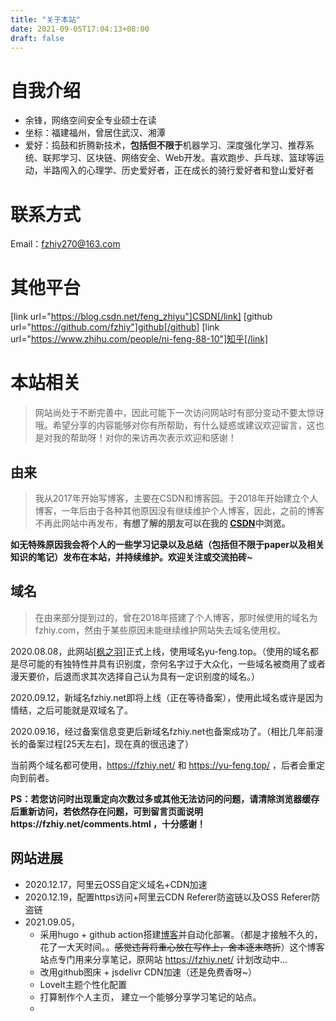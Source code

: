 ```yaml
---
title: "关于本站"
date: 2021-09-05T17:04:13+08:00
draft: false
---
```



# 自我介绍

- 余锋，网络空间安全专业硕士在读
- 坐标：福建福州，曾居住武汉、湘潭
- 爱好：捣鼓和折腾新技术，**包括但不限于**机器学习、深度强化学习、推荐系统、联邦学习、区块链、网络安全、Web开发。喜欢跑步、乒乓球、篮球等运动，半路闯入的心理学、历史爱好者，正在成长的骑行爱好者和登山爱好者

# 联系方式

Email：[fzhiy270@163.com](mailto:fzhiy270@163.com)

# 其他平台

[link url="https://blog.csdn.net/feng_zhiyu"]CSDN[/link] [github url="https://github.com/fzhiy"]github[/github] [link url="https://www.zhihu.com/people/ni-feng-88-10"]知乎[/link]

# 本站相关

> 网站尚处于不断完善中，因此可能下一次访问网站时有部分变动不要太惊讶哦。希望分享的内容能够对你有所帮助，有什么疑惑或建议欢迎留言，这也是对我的帮助呀！对你的来访再次表示欢迎和感谢！

## 由来

> 我从2017年开始写博客，主要在CSDN和博客园。于2018年开始建立个人博客，一年后由于各种其他原因没有继续维护个人博客，因此，之前的博客不再此网站中再发布，**有想了解的朋友可以在我的 [CSDN](https://blog.csdn.net/feng_zhiyu)中浏览。**

**如无特殊原因我会将个人的一些学习记录以及总结（包括但不限于paper以及相关知识的笔记）发布在本站，并持续维护。欢迎关注或交流拍砖~**

## 域名

> 在由来部分提到过的，曾在2018年搭建了个人博客，那时候使用的域名为 fzhiy.com，然由于某些原因未能继续维护网站失去域名使用权。

2020.08.08，此网站[[枫之羽](https://yu-feng.top/)]正式上线，使用域名yu-feng.top。（使用的域名都是尽可能的有独特性并具有识别度，奈何名字过于大众化，一些域名被商用了或者漫天要价，后退而求其次选择自己认为具有一定识别度的域名。）

2020.09.12，新域名fzhiy.net即将上线（正在等待备案），使用此域名或许是因为情结，之后可能就是双域名了。

2020.09.16，经过备案信息变更后新域名fzhiy.net也备案成功了。（相比几年前漫长的备案过程[25天左右]，现在真的很迅速了）

当前两个域名都可使用，https://fzhiy.net/ 和 https://yu-feng.top/ ，后者会重定向到前者。

**PS：若您访问时出现重定向次数过多或其他无法访问的问题，请清除浏览器缓存后重新访问，若依然存在问题，可到留言页面说明https://fzhiy.net/comments.html ，十分感谢！**

## 网站进展

- 2020.12.17，阿里云OSS自定义域名+CDN加速
- 2020.12.19，配置https访问+阿里云CDN Referer防盗链以及OSS Referer防盗链
- 2021.09.05，
  - 采用hugo + github action搭建[博客](https://blog.fzhiy.net )并自动化部署。（都是才接触不久的，花了一大天时间。。~~感觉违背将重心放在写作上，舍本逐末瞎折~~）这个博客站点专门用来分享笔记，原网站 https://fzhiy.net/ 计划改动中...
  - 改用github图床 + jsdelivr CDN加速（还是免费香呀~）
  - LoveIt主题个性化配置
  - 打算制作个人主页， 建立一个能够分享学习笔记的站点。
  - 

